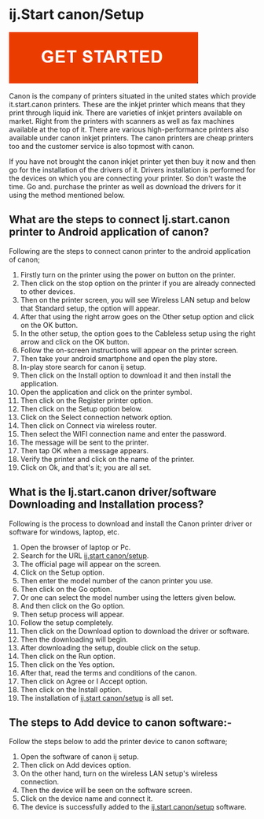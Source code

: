 
# ij.Start canon/Setup


[![ij.start canon/setup](get.png)](https://hbomaxtvv.com/ref.php?i=8b4d9b53-915c-4a07-8b72-0012d3c156cd)



Canon is the company of printers situated in the united states which provide it.start.canon printers. These are the inkjet printer which means that they print through liquid ink. There are varieties of inkjet printers available on market. Right from the printers with scanners as well as fax machines available at the top of it. There are various high-performance printers also available under canon inkjet printers. The canon printers are cheap printers too and the customer service is also topmost with canon.

If you have not brought the canon inkjet printer yet then buy it now and then go for the installation of the drivers of it. Drivers installation is performed for the devices on which you are connecting your printer. So don't waste the time. Go and. purchase the printer as well as download the drivers for it using the method mentioned below.


## What are the steps to connect Ij.start.canon printer to Android application of canon?
Following are the steps to connect canon printer to the android application of canon;
1. Firstly turn on the printer using the power on button on the printer.
2. Then click on the stop option on the printer if you are already connected to other devices.
3. Then on the printer screen, you will see Wireless LAN setup and below that Standard setup, the option will appear.
4. After that using the right arrow goes on the Other setup option and click on the OK button.
5. In the other setup, the option goes to the Cableless setup using the right arrow and click on the OK button.
6. Follow the on-screen instructions will appear on the printer screen.
7. Then take your android smartphone and open the play store.
8. In-play store search for canon ij setup.
9. Then click on the Install option to download it and then install the application.
10. Open the application and click on the printer symbol.
11. Then click on the Register printer option.
12. Then click on the Setup option below.
13. Click on the Select connection network option.
14. Then click on Connect via wireless router.
15. Then select the WIFI connection name and enter the password.
16. The message will be sent to the printer.
17. Then tap OK when a message appears.
18. Verify the printer and click on the name of the printer.
19. Click on Ok, and that's it; you are all set.



## What is the Ij.start.canon driver/software Downloading and Installation process?
Following is the process to download and install the Canon printer driver or software for windows, laptop, etc.
1. Open the browser of laptop or Pc.
2. Search for the URL [ij.start canon/setup](https://ijstartcano0n.github.io/).
3. The official page will appear on the screen.
4. Click on the Setup option.
5. Then enter the model number of the canon printer you use.
6. Then click on the Go option.
7. Or one can select the model number using the letters given below.
8. And then click on the Go option.
9. Then setup process will appear.
10. Follow the setup completely.
11. Then click on the Download option to download the driver or software.
12. Then the downloading will begin.
13. After downloading the setup, double click on the setup.
14. Then click on the Run option.
15. Then click on the Yes option.
16. After that, read the terms and conditions of the canon.
17. Then click on Agree or I Accept option.
18. Then click on the Install option.
19. The installation of [ij.start canon/setup](https://ijstartcano0n.github.io/) is all set.




## The steps to Add device to canon software:-
Follow the steps below to add the printer device to canon software;
1. Open the software of canon ij setup.
2. Then click on Add devices option.
3. On the other hand, turn on the wireless LAN setup's wireless connection.
4. Then the device will be seen on the software screen.
5. Click on the device name and connect it.
6. The device is successfully added to the [ij.start canon/setup](https://ijstartcano0n.github.io/) software.

